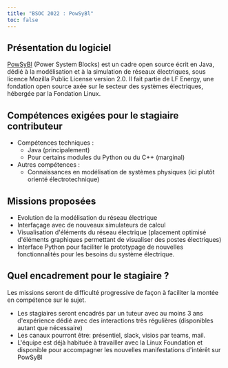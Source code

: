 ```yaml
---
title: "BSOC 2022 : PowSyBl"
toc: false
---
```


## Présentation du logiciel

[PowSyBl](https://www.powsybl.org/) (Power System Blocks) est un cadre open source écrit en Java, dédié à la modélisation et à la simulation de réseaux électriques, sous licence Mozilla Public License version 2.0. Il fait partie de LF Energy, une fondation open source axée sur le secteur des systèmes électriques, hébergée par la Fondation Linux.

## Compétences exigées pour le stagiaire contributeur

- Compétences techniques : 
  - Java (principalement)
  - Pour certains modules du Python ou du C++ (marginal)
- Autres compétences : 
  - Connaissances en modélisation de systèmes physiques (ici plutôt orienté électrotechnique)

## Missions proposées

- Evolution de la modélisation du réseau électrique
- Interfaçage avec de nouveaux simulateurs de calcul
- Visualisation d'éléments du réseau électrique (placement optimisé d'éléments graphiques permettant de visualiser des postes électriques)
- Interface Python pour faciliter le prototypage de nouvelles fonctionnalités pour les besoins du système électrique.


## Quel encadrement pour le stagiaire ?

Les missions seront de difficulté progressive de façon à faciliter la montée en compétence sur le sujet.

- Les stagiaires seront encadrés par un tuteur avec au moins 3 ans d'expérience dédié avec des interactions très régulières (disponibles autant que nécessaire)
- Les canaux pourront être: présentiel, slack, visios par teams, mail.
- L'équipe est déjà habituée à travailler avec la Linux Foundation et disponible pour accompagner les nouvelles manifestations d'intérêt sur PowSyBl
